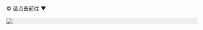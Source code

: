 </br>
© 请点击前往 ▼
</br>
</br>
<div style="width:100%;background-color:#eee;"><a href="https://df425.website/"><img src="https://github.com/JohnChen201502/jinpian/blob/master/nav-zgjp.png?raw=true"/></a></div>
</br>
